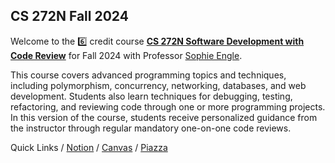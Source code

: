 ## CS 272N Fall 2024

Welcome to the :six: credit course [**CS 272N Software Development with Code Review**](https://usf-cs272n-fall2024.notion.site/) for Fall 2024 with Professor [Sophie Engle](https://sjengle.cs.usfca.edu/).

This course covers advanced programming topics and techniques, including polymorphism, concurrency, networking, databases, and web development. Students also learn techniques for debugging, testing, refactoring, and reviewing code through one or more programming projects. In this version of the course, students receive personalized guidance from the instructor through regular mandatory one-on-one code reviews.

Quick Links &sol; [Notion](https://usf-cs272n-fall2024.notion.site/) &sol; [Canvas](https://usfca.instructure.com/courses/1623932) &sol; [Piazza](https://piazza.com/usfca/fall2024/cs272n/home)
